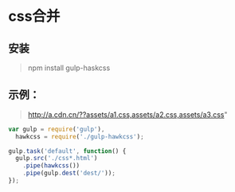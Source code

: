 # css合并

## 安装 

> npm install gulp-haskcss

## 示例： 
> http://a.cdn.cn/??assets/a1.css,assets/a2.css,assets/a3.css"


```javascript
var gulp = require('gulp'),
  hawkcss = require('./gulp-hawkcss');

gulp.task('default', function() {
  gulp.src('./css*.html')
    .pipe(hawkcss())
    .pipe(gulp.dest('dest/'));
});
```

